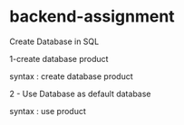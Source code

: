 # backend-assignment


Create Database in SQL 

1-create database product

syntax : create database product

2 - Use Database as default database

syntax : use product
